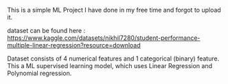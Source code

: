This is a simple ML Project I have done in my free time and forgot to upload it.

dataset can be found here : https://www.kaggle.com/datasets/nikhil7280/student-performance-multiple-linear-regression?resource=download

Dataset consists of 4 numerical features and 1 categorical (binary) feature.
This a ML supervised learning model, which uses Linear Regression and Polynomial regression. 
